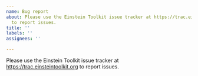 ```yaml
---
name: Bug report
about: Please use the Einstein Toolkit issue tracker at https://trac.einsteintoolkit.org
  to report issues.
title: ''
labels: ''
assignees: ''

---
```


Please use the Einstein Toolkit issue tracker at https://trac.einsteintoolkit.org to report issues.
